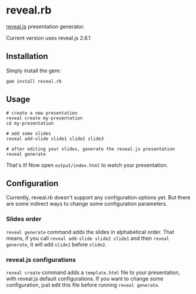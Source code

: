 # reveal.rb

[reveal.js](https://github.com/hakimel/reveal.js) presentation generator.

Current version uses reveal.js 2.6.1

## Installation

Simply install the gem:

    gem install reveal.rb

## Usage

    # create a new presentation
    reveal create my-presentation
    cd my-presentation

    # add some slides
    reveal add-slide slide1 slide2 slide3

    # after editing your slides, generate the reveal.js presentation
    reveal generate

That's it! Now open `output/index.html` to watch your presentation.

## Configuration

Currently, reveal.rb doesn't support any configuration options yet. But
there are some indirect ways to change some configuration parameters.

### Slides order

`reveal generate` command adds the slides in alphabetical order. That
means, if you call `reveal add-slide slide2 slide1` and then `reveal
generate`, it will add `slide1` before `slide2`.

### reveal.js configurations

`reveal create` command adds a `template.html` file to your
presentation, with reveal.js default configurations. If you want to
change some configuration, just edit this file before running `reveal
generate`.
